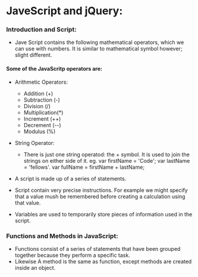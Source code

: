 # JaveScript and jQuery:
### Introduction and Script:
- Jave Script contains the following mathematical operators, which we can use with numbers. It is similar to mathematical symbol however; slight different.
#### Some of the JavaScritp operators are:
- Arithmetic Operators:
    - Addition (+)
    - Subtraction (-)
    - Division (/)
    - Multiplication(*)
    - Increment (++)
    - Decrement (--)
    - Modulus (%)
- String Operator:
    - There is just one string operatod: the + symbol. It is used to join the strings on either side of it. eg. var firstName = 'Code'; var lastName = 'fellows'. var fullName = firstName + lastName;

- A script is made up of a series of statements.
- Script contain very precise instructions. For example we might specify that a value mush be remembered before creating a calculation using that value.
- Variables are used to temporarily store pieces of information used in the script.

### Functions and Methods in JavaScript:
- Functions consist of a series of statements that have been grouped together because they perform a specific task. 
- Likewise A method is the same as function, except methods are created inside an object.

